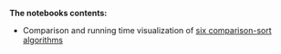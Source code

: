 
**The notebooks contents:**

- Comparison and running time visualization of [six comparison-sort algorithms](http://nbviewer.ipython.org/github/iamaziz/notebooky/blob/master/comparison-sort-algorithms.ipynb)

